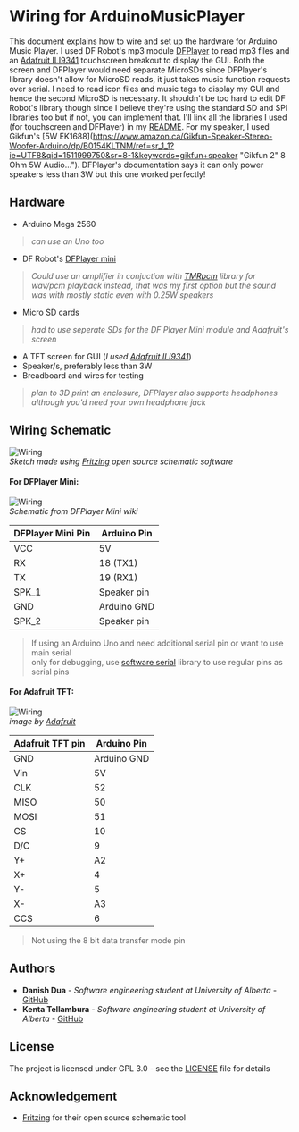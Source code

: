 Wiring for ArduinoMusicPlayer
=============================

This document explains how to wire and set up the hardware for Arduino Music
Player. I used DF Robot's mp3 module [DFPlayer](https://www.dfrobot.com/product-1121.html "DFPlayer For Arduino")
to read mp3 files and an [Adafruit ILI9341](https://www.adafruit.com/product/1770 "2.8 TFT LCD with...") touchscreen
breakout to display the GUI. Both the screen and DFPlayer would need separate MicroSDs since DFPlayer's
library doesn't allow for MicroSD reads, it just takes music function requests over serial. I need to read icon files and music tags
to display my GUI and hence the second MicroSD is necessary. It shouldn't be too hard to edit DF Robot's library though
since I believe they're using the standard SD and SPI libraries too but if not, you can implement that.
I'll link all the libraries I used (for touchscreen and DFPlayer) in my [README](https://github.com/dandua98/ArduinoMusicPlayer/blob/master/README.md "README.md"). For my speaker, I used
Gikfun's [5W EK1688](https://www.amazon.ca/Gikfun-Speaker-Stereo-Woofer-Arduino/dp/B0154KLTNM/ref=sr_1_1?ie=UTF8&qid=1511999750&sr=8-1&keywords=gikfun+speaker "Gikfun 2" 8 Ohm 5W Audio..."). DFPlayer's documentation says it can only power speakers less than 3W but this one worked perfectly!

## Hardware

* Arduino Mega 2560<br/>
> _can use an Uno too_
* DF Robot's [DFPlayer mini](https://www.dfrobot.com/product-1121.html "DFPlayer For Arduino") <br/>
>_Could use an amplifier in conjuction with [TMRpcm](https://github.com/TMRh20/TMRpcm "asynchronous playback of PCM/WAV...") library for wav/pcm playback instead, that was my first option but the sound was with mostly static even with 0.25W speakers_<br/>
* Micro SD cards <br/>
>_had to use seperate SDs for the DF Player Mini module and Adafruit's screen_
* A TFT screen for GUI (_I used [Adafruit ILI9341](https://www.adafruit.com/product/1770 "2.8 TFT LCD with...")_)
* Speaker/s, preferably less than 3W
* Breadboard and wires for testing <br/>
>_plan to 3D print an enclosure, DFPlayer also supports headphones although you'd need your own headphone jack_


## Wiring Schematic
![Wiring](https://github.com/dandua98/ArduinoMusicPlayer/raw/master/common/images/wiring.png "Wiring")<br/>
_Sketch made using [Fritzing](http://fritzing.org/home/ "Fritzing") open source schematic software_

#### For DFPlayer Mini:
![Wiring](https://www.dfrobot.com/wiki/images/a/ab/Miniplayer_pin_map.png "DFPlayer Mini")<br/>
_Schematic from DFPlayer Mini wiki_<br/>

| DFPlayer Mini Pin| Arduino Pin|
| -----------------|------------|
| VCC              | 5V         |
| RX               | 18 (TX1)   |
| TX               | 19 (RX1)   |
| SPK_1            | Speaker pin|
| GND              | Arduino GND|
| SPK_2            | Speaker pin|
> If using an Arduino Uno and need additional serial pin or want to use main serial<br/>
only for debugging, use [software serial](https://www.arduino.cc/en/Reference/SoftwareSerial "sofware serial") library to use regular pins as serial pins


#### For Adafruit TFT:
![Wiring](https://cdn-learn.adafruit.com/assets/assets/000/003/037/small360/lcds___displays_controlwire.jpg?1396790524 "Adafruit TFT")<br/>
_image by [Adafruit](https://www.adafruit.com "Adafruit")_

| Adafruit TFT pin| Arduino Pin|
| ----------------|------------|
| GND             | Arduino GND|
| Vin             | 5V         |
| CLK             | 52         |
| MISO            | 50         |
| MOSI            | 51         |
| CS              | 10         |
| D/C             | 9          |
| Y+              | A2         |
| X+              | 4          |
| Y-              | 5          |
| X-              | A3         |
| CCS             | 6          |
> Not using the 8 bit data transfer mode pin

## Authors
* __Danish Dua__ - _Software engineering student at University of Alberta_ - [GitHub](https://github.com/dandua98)
* __Kenta Tellambura__ - _Software engineering student at University of Alberta_ - [GitHub](https://github.com/kenboo98)

## License
The project is licensed under GPL 3.0 - see the [LICENSE](https://github.com/dandua98/ArduinoMusicPlayer/blob/master/LICENSE "LICENSE") file for details
## Acknowledgement
* [Fritzing](http://fritzing.org/home/ "Fritzing") for their open source schematic tool
